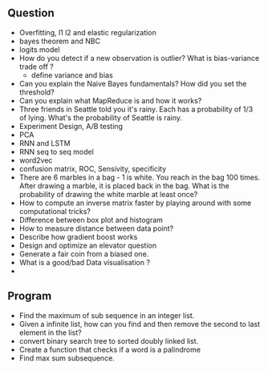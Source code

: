 ## Question
- Overfitting, l1 l2 and elastic regularization
- bayes theorem and NBC
- logits model
- How do you detect if a new observation is outlier? What is bias-variance trade off ?
  - define variance and bias
- Can you explain the Naive Bayes fundamentals? How did you set the threshold?
- Can you explain what MapReduce is and how it works?  
- Three friends in Seattle told you it's rainy. Each has a probability of 1/3 of lying. What's the probability of Seattle is rainy. 
- Experiment Design, A/B testing  
- PCA
- RNN and LSTM
- RNN seq to seq model
- word2vec
- confusion matrix, ROC, Sensivity, specificity
- There are 6 marbles in a bag - 1 is white. You reach in the bag 100 times. After drawing a marble, it is placed back in the bag. 
  What is the probability of drawing the white marble at least once? 
- How to compute an inverse matrix faster by playing around with some computational tricks?  
- Difference between box plot and histogram
- How to measure distance between data point?  
- Describe how gradient boost works
- Design and optimize an elevator question
- Generate a fair coin from a biased one.
- What is a good/bad Data visualisation ?  
- 

## Program
- Find the maximum of sub sequence in an integer list. 
- Given a infinite list, how can you find and then remove the second to last element in the list?
- convert binary search tree to sorted doubly linked list.
- Create a function that checks if a word is a palindrome  
- Find max sum subsequence.
